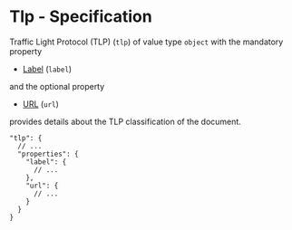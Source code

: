 # Tlp - Specification

Traffic Light Protocol (TLP) (`tlp`) of value type `object` with the mandatory property

* [Label](tlp/label-spec.en.md) (`label`)

and the optional property

* [URL](tlp/url-spec.en.md) (`url`)

provides details about the TLP classification of the document.

```
"tlp": {
  // ...
  "properties": {
    "label": {
      // ...
    },
    "url": {
      // ...
    }
  }
}
```
